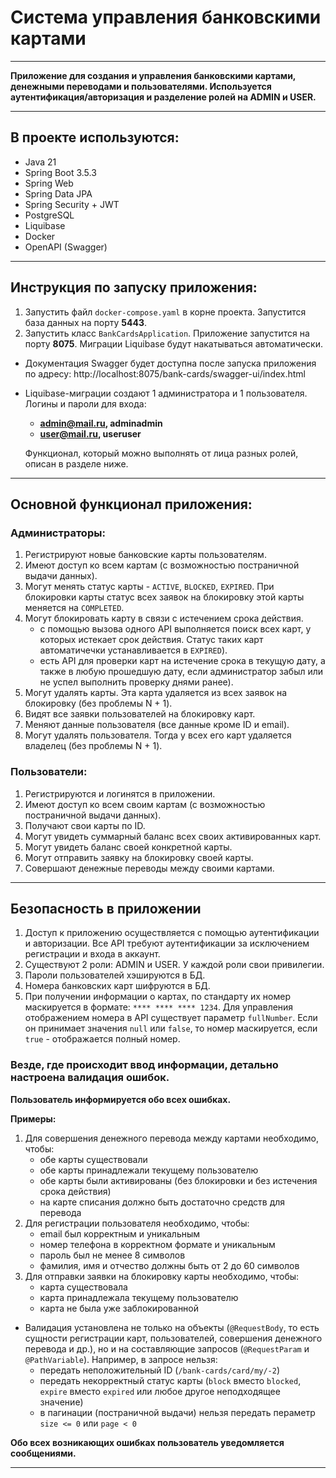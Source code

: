 # Система управления банковскими картами

---

**Приложение для создания и управления банковскими картами, денежными переводами и пользователями. 
Используется аутентификация/авторизация и разделение ролей на ADMIN и USER.**

---

## В проекте используются:
- Java 21
- Spring Boot 3.5.3
- Spring Web
- Spring Data JPA
- Spring Security + JWT
- PostgreSQL
- Liquibase
- Docker
- OpenAPI (Swagger)

---

## Инструкция по запуску приложения:
1. Запустить файл `docker-compose.yaml` в корне проекта. Запустится база данных
   на порту **5443**.
2. Запустить класс `BankCardsApplication`. Приложение запустится на порту **8075**. 
   Миграции Liquibase будут накатываться автоматически.

* Документация Swagger будет доступна после запуска приложения  по адресу: http://localhost:8075/bank-cards/swagger-ui/index.html


* Liquibase-миграции создают 1 администратора и 1 пользователя. Логины и пароли для входа:
  * **admin@mail.ru, adminadmin**
  * **user@mail.ru, useruser**

   Функционал, который можно выполнять от лица разных ролей, описан в разделе ниже.

---

## Основной функционал приложения:

### Администраторы:

1. Регистрируют новые банковские карты пользователям.
2. Имеют доступ ко всем картам (с возможностью постраничной выдачи данных).
3. Могут менять статус карты - `ACTIVE`, `BLOCKED`, `EXPIRED`. При блокировки карты статус всех 
   заявок на блокировку этой карты меняется на `COMPLETED`.
4. Могут блокировать карту в связи с истечением срока действия. 
    * с помощью вызова одного API выполняется поиск всех карт, у которых истекает срок действия. 
      Статус таких карт автоматичечки устанавливается в `EXPIRED`).
    * есть API для проверки карт на истечение срока в текущую дату, а также в любую прошедшую дату, если
      администратор забыл или не успел выполнить проверку днями ранее).
5. Могут удалять карты. Эта карта удаляется из всех заявок на блокировку (без проблемы N + 1).
6. Видят все заявки пользователей на блокировку карт.
7. Меняют данные пользователя (все данные кроме ID и email).
8. Могут удалять пользователя. Тогда у всех его карт удаляется владелец (без проблемы N + 1).

### Пользователи:

1. Регистрируются и логинятся в приложении.
2. Имеют доступ ко всем своим картам (с возможностью постраничной выдачи данных).
3. Получают свои карты по ID.
4. Могут увидеть суммарный баланс всех своих активированных карт.
5. Могут увидеть баланс своей конкретной карты.
6. Могут отправить заявку на блокировку своей карты.
7. Совершают денежные переводы между своими картами.

---

## Безопасность в приложении

1. Доступ к приложению осуществляется с помощью аутентификации и авторизации. 
   Все API требуют аутентификации за исключением регистрации и входа в аккаунт.
2. Существуют 2 роли: ADMIN и USER. У каждой роли свои привилегии.
3. Пароли пользователей хэшируются в БД.
4. Номера банковских карт шифруются в БД.
5. При получении информации о картах, по стандарту их номер маскируется в формате:
   `**** **** **** 1234`. Для управления отображением номера в API существует параметр `fullNumber`.
   Если он принимает значения `null` или `false`, то номер маскируется, если `true` - отображается полный номер.



### Везде, где происходит ввод информации, детально настроена валидация ошибок. 
**Пользователь информируется обо всех ошибках.**

**Примеры:**

1. Для совершения денежного перевода между картами необходимо, чтобы:
   * обе карты существовали
   * обе карты принадлежали текущему пользователю
   * обе карты были активированы (без блокировки и без истечения срока действия)
   * на карте списания должно быть достаточно средств для перевода
2. Для регистрации пользователя необходимо, чтобы:
   * email был корректным и уникальным
   * номер телефона в корректном формате и уникальным
   * пароль был не менее 8 символов
   * фамилия, имя и отчество должны быть от 2 до 60 символов
3. Для отправки заявки на блокировку карты необходимо, чтобы:
   * карта существовала
   * карта принадлежала текущему пользователю
   * карта не была уже заблокированной

* Валидация установлена не только на объекты (`@RequestBody`, то есть сущности регистрации карт, пользователей, совершения денежного перевода и др.), 
   но и на составляющие запросов (`@RequestParam` и `@PathVariable`). Например, в запросе нельзя: 
  * передать неположительный ID (`/bank-cards/card/my/-2`)
  * передать некорректный статус карты (`block` вместо `blocked`, `expire` вместо `expired` или любое другое неподходящее значение)
  * в пагинации (постраничной выдачи) нельзя передать пераметр `size <= 0` или `page < 0`

**Обо всех возникающих ошибках пользователь уведомляется сообщениями.**

---

